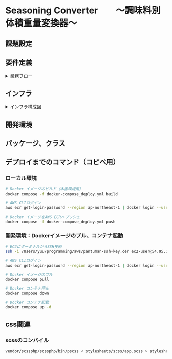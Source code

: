 # **Seasoning Converter　　〜調味料別体積重量変換器〜**

## 課題設定

## 要件定義
<details>
<summary>業務フロー</summary>

aaaaaaaaaaaaaaaaaaaaa
bbbbbbbbbbbbbbbbbbb
ccccccccccccccccccccc
</details>

## インフラ
<details>
<summary>インフラ構成図</summary>

aaaaaaaaaaaaaaaaaaaaa
bbbbbbbbbbbbbbbbbbb
ccccccccccccccccccccc
</details>

## 開発環境

## パッケージ、クラス




## デプロイまでのコマンド（コピペ用）
### ローカル環境
```bash
# Docker イメージのビルド（本番環境用）
docker compose -f docker-compose_deploy.yml build

# AWS CLIログイン
aws ecr get-login-password --region ap-northeast-1 | docker login --username AWS --password-stdin 970168658714.dkr.ecr.ap-northeast-1.amazonaws.com

# Docker イメージをAWS ECRへプッシュ
docker compose -f docker-compose_deploy.yml push
```
### 開発環境：Dockerイメージのプル、コンテナ起動
```bash
# EC2にターミナルからSSH接続
ssh -i /Users/yuu/programming/aws/pantuman-ssh-key.cer ec2-user@54.95.11.14

# AWS CLIログイン
aws ecr get-login-password --region ap-northeast-1 | docker login --username AWS --password-stdin 970168658714.dkr.ecr.ap-northeast-1.amazonaws.com

# Docker イメージのプル
docker compose pull

# Docker コンテナ停止
docker compose down

# Docker コンテナ起動
docker compose up -d
```

## css関連
### scssのコンパイル
```bash
vendor/scssphp/scssphp/bin/pscss < stylesheets/scss/app.scss > stylesheets/css/app.css
```
